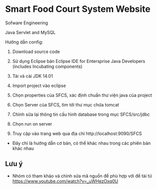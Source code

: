 # Smart Food Court System Website

Sofware Engineering

Java Servlet and MySQL

Hướng dẫn config:

1. Download source code

2. Sử dụng Eclipse bản Eclipse IDE for Entersprise Java Developers (includes Incubating components)

3. Tải và cài JDK 14.01

4. Import project vào eclipse

5. Chọn properties của SFCS, xác định chuẩn thư viện java của project

6. Chọn Server của SFCS, tìm tới thư mục chứa tomcat

7. Chỉnh sửa lại thông tin cấu hình database trong mục SFCS/src/jdbc

8. Chọn run on server

9. Truy cập vào trang web qua địa chỉ http://localhost:9090/SFCS

* Đây chỉ là hướng dẫn cơ bản, có thể khác nhau trong các phiên bản khác nhau

## Lưu ý
* Nhóm có tham khảo và chỉnh sửa mã nguồn để phù hợp với đề tài từ https://www.youtube.com/watch?v=_uWHezOxq0U
